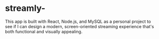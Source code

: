 # streamly-
This app is built with React, Node.js, and MySQL as a personal project to see if I can design a modern, screen-oriented streaming experience that's both functional and visually appealing.
